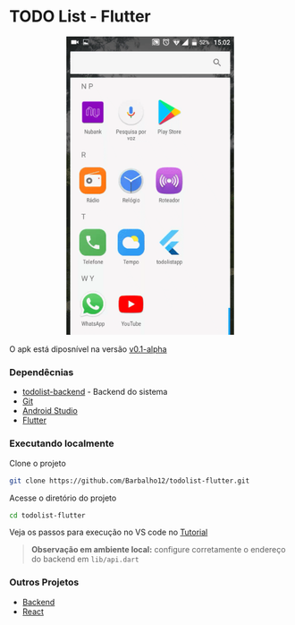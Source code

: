 # TODO List - Flutter

<p align="center"><img src="doc/sample.gif" width="300px"/></p>

O apk está diposnível na versão [v0.1-alpha](https://github.com/Barbalho12/todolist-flutter/releases/download/v0.1-alpha/app-release.apk) 

### Dependêcnias

* [todolist-backend](https://github.com/Barbalho12/todolist-backend) - Backend do sistema
* [Git](https://git-scm.com/downloads)
* [Android Studio](https://developer.android.com/studio/install)
* [Flutter](https://flutter.dev/docs/get-started/install)


### Executando localmente

Clone o projeto
```bash
git clone https://github.com/Barbalho12/todolist-flutter.git
```

Acesse o diretório do projeto
```bash
cd todolist-flutter
```

Veja os passos para execução no VS code no [Tutorial](https://flutter.dev/docs/get-started/test-drive?tab=vscode)

> **Observação em ambiente local:** configure corretamente o endereço do backend em `lib/api.dart`

### Outros Projetos

- [Backend](https://github.com/Barbalho12/todolist-backend)
- [React](https://github.com/Barbalho12/todolist-spa)
